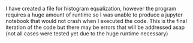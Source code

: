 I have created a file for histogram equalization, however the program requires a huge amount of runtime so I was unable to produce a jupyter notebook that would not crash when I executed the code. 
This is the final iteration of the code but there may be errors that will be addressed asap (not all cases were tested yet due to the huge runtime necessary)
